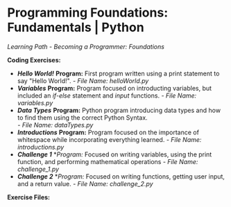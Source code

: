# Programming Foundations: Fundamentals | Python 
*Learning Path - Becoming a Programmer: Foundations* 

**Coding Exercises:** 
- ***Hello World!*** **Program:** First program written using a print statement to say "Hello World!".
    *- File Name: helloWorld.py*
- ***Variables*** **Program:** Program focused on introducting variables, but included an *if-else* statement and *input* functions.
    *- File Name: variables.py*
- ***Data Types*** **Program:** Python program introducing data types and how to find them using the correct Python Syntax.  
    *- File Name: dataTypes.py*
- ***Introductions*** **Program:** Program focused on the importance of whitespace while incorporating everything learned. 
    *- File Name: introductions.py*
- ***Challenge 1*** **Program:* Focused on writing variables, using the print function, and performing mathematical operations 
    *- File Name: challenge_1.py*
- ***Challenge 2*** **Program:* Focused on writing functions, getting user input, and a return value. 
    *- File Name: challenge_2.py*

**Exercise Files:**
